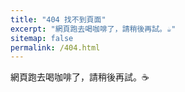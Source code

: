 ```yaml
---
title: "404 找不到頁面"
excerpt: "網頁跑去喝咖啡了，請稍後再試。☕️"
sitemap: false
permalink: /404.html
---
```


網頁跑去喝咖啡了，請稍後再試。☕️